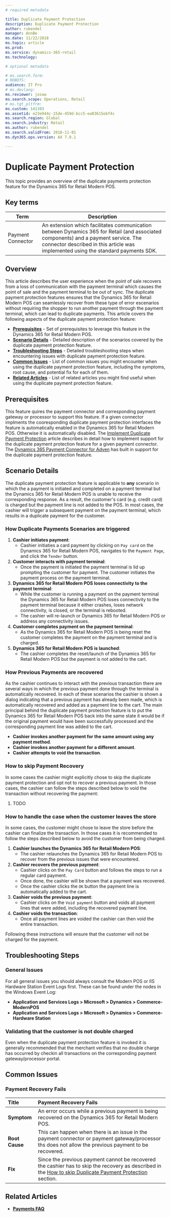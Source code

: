 ```yaml
---
# required metadata

title: Duplicate Payment Protection
description: Duplicate Payment Protection
author: rubendel
manager: AnnBe
ms.date: 11/22/2018
ms.topic: article
ms.prod: 
ms.service: dynamics-365-retail
ms.technology: 

# optional metadata

# ms.search.form: 
# ROBOTS: 
audience: IT Pro
# ms.devlang: 
ms.reviewer: josaw
ms.search.scope: Operations, Retail
# ms.tgt_pltfrm: 
ms.custom: 141393
ms.assetid: e23e944c-15de-459d-bcc5-ea03615ebf4c
ms.search.region: Global
ms.search.industry: Retail
ms.author: rubendel
ms.search.validFrom: 2018-11-01
ms.dyn365.ops.version: AX 7.0.1

---
```


# Duplicate Payment Protection
This topic provides an overview of the duplicate payments protection feature for the Dynamics 365 for Retail Modern POS.

## Key terms
| Term | Description | 
| --- | --- |
| Payment Connector |	An extension which facilitates communication between Dynamics 365 for Retail (and associated components) and a payment service. The connector described in this article was implemented using the standard payments SDK. |

## Overview
This article describes the user experience when the point of sale recovers from a loss of communication with the payment terminal which causes the point of sale and the payment terminal to be out of sync.
The duplicate payment protection features ensures that the Dynamics 365 for Retail Modern POS can seamlessly recover from these type of error escenarios without requiring the shopper to run another payment through the payment terminal, which can lead to duplicate payments. 
This article covers the following aspects of the duplicate payment protection feature:

- **[Prerequisites](#Prerequisites)** - Set of prerequisites to leverage this feature in the Dynamics 365 for Retail Modern POS.
- **[Scenario Details](#Scenario-Details)** - Detailed description of the scenarios covered by the duplicate payment protection feature.
- **[Troubleshooting Steps](#Troubleshooting-Steps)** - Detailed troubleshooting steps when encountering issues with duplicate payment protection feature.
- **[Common Issues](#Common-Issues)** - List of common issues you might encounter when using the duplicate payment protection feature, including the symptoms, root cause, and potential fix for each of them.
- **[Related Articles](#Related-Articles)** - List of related articles you might find useful when using the duplicate payment protection feature.

## Prerequisites
This feature quires the payment connector and corresponding payment gateway or processor to support this feature. 
If a given connector implments the cooresponding duplicate payment protection interfaces the feature is automatically enabled in the Dynamics 365 for Retail Modern POS.
Otherwise it is automatically disabled. 
The [Implement Duplicate Payment Protection](TODO) article describes in detail how to implement support for the duplicate payment protection feature for a given payment connector.
The [Dynamics 365 Payment Connector for Adyen](TODO) has built in support for the duplicate payment protection feature.

## Scenario Details
The duplicate payment protection feature is applicable to **any** scenario in which the a payment is initiated and completed on a payment terminal but the Dynamics 365 for Retail Modern POS is unable to receive the corresponding response. 
As a result, the customer's card (e.g. credit card) is charged but the payment line is not added to the POS. 
In most cases, the cashier will trigger a subsequent payment on the payment terminal, which results in a duplicate payment for the customer.

### How Duplicate Payments Scenarios are triggered
1. **Cashier initiates payment**:
    - Cashier initiaties a card payment by clicking on `Pay card` on the Dynamics 365 for Retail Modern POS, navigates to the `Payment Page`, and click the `Tender` button.
2. **Customer interacts with payment terminal**:
    - Once the payment is initiated the payment terminal is lid up prompting the customer for payment. The customer initiates the payment process on the payment terminal. 
3. **Dynamics 365 for Retail Modern POS loses connectivity to the payment terminal**:
    - While the customer is running a payment on the payment terminal the Dynamics 365 for Retail Modern POS loses connectivity to the payment terminal because it either crashes, loses network connectivity, is closed, or the terminal is rebooted.
    - The cashier will re-launch or Dynamics 365 for Retail Modern POS or address any connectivity issues.
4. **Customer completes payment on the payment terminal**:
    - As the Dynamics 365 for Retail Modern POS is being reset the customer completes the payment on the payment terminal and is charged.
5. **Dynamics 365 for Retail Modern POS is launched**:
    - The cashier completes the reset/launch of the Dynamics 365 for Retail Modern POS but the payment is not added to the cart.

### How Previous Payments are recovered
As the cashier continues to interact with the previous transaction there are several ways in which the previous payment done through the terminal is automatically recovered.
In each of these scenarios the cashier is shown a dialog indicating that a previous payment has already been made, which is automatically recovered and added as a payment line to the cart.
The main principal behind the duplicate payment protection feature is to put the Dynamics 365 for Retail Modern POS back into the same state it would be if the original payment would have been successfully processed and the corresponding payment line was added to the cart.

- **Cashier invokes another payment for the same amount using any payment method**.
- **Cashier invokes another payment for a different amount**.
- **Cashier attempts to void the transaction**.

### How to skip Payment Recovery
In some cases the cashier might explicitly chose to skip the duplicate payment protection and opt not to recover a previous payment.
In those cases, the cashier can follow the steps described below to void the transaction without recovering the payment:

1. TODO

### How to handle the case when the customer leaves the store
In some cases, the customer might chose to leave the store before the cashier can finalize the transaction. 
In those cases it is recommended to follow the steps described below to avoid the customer from being charged.

1. **Cashier launches the Dynamics 365 for Retail Modern POS**:
    - The cashier relaunches the Dynamics 365 for Retail Modern POS to recover from the previous issues that were encountered.
2. **Cashier recovers the previous payment**:
    - Cashier clicks on the `Pay Card` button and follows the steps to run a regular card payment. 
    - Once done, the cashier will be shown that a payment was recovered.
    - Once the cashier clicks the `OK` button the payment line is automatically added to the cart.
3. **Cashier voids the previous payment**:
    - Cashier clicks on the `Void payment` button and voids all payment lines that were added, including the recovered payment line.
4. **Cashier voids the transaction**:
    - Once all payment lines are voided the cashier can then void the entire transaction.
  
Following these instructions will ensure that the customer will not be charged for the payment.

## Troubleshooting Steps

### General Issues
For all general issues you should always consult the Modern POS or IIS Hardware Station Event Logs first. These can be found under the nodes in the Windows Event Log:
  - **Application and Services Logs > Microsoft > Dynamics > Commerce-ModernPOS**
  - **Application and Services Logs > Microsoft > Dynamics > Commerce-Hardware Station**

### Validating that the customer is not double charged
Even when the duplicate payment protection feature is invoked it is generally recommended that the merchant verifies that no double charge has occurred by checkin all transactions on the corresponding payment gateway/processor portal.

## Common Issues

### Payment Recovery Fails
| Title | Payment Recovery Fails |
| :-- | :-- |
| **Symptom** | An error occurs while a previous payment is being recovered on the Dynamics 365 for Retail Modern POS. |
| **Root Cause** | This can happen when there is an issue in the payment connector or payment gateway/processor ths does not allow the previous payment to be recovered. |
| **Fix** | Since the previous payment cannot be recovered the cashier has to skip the recovery as described in the [How to skip Duplicate Payment Protection](#How-to-skip-Duplicate-Payment-Protection) section. | 

## Related Articles
- **[Payments FAQ](https://docs.microsoft.com/en-us/dynamics365/unified-operations/retail/dev-itpro/payments-retail)**

